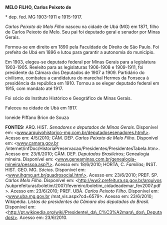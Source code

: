 **MELO FILHO, Carlos Peixoto de**

\* dep. fed. MG 1903-1911 e 1915-1917.

*Carlos Peixoto de Melo Filho* nasceu na cidade de Ubá (MG) em 1871,
filho de Carlos Peixoto de Melo. Seu pai foi deputado geral e senador
por Minas Gerais.

Formou-se em direito em 1890 pela Faculdade de Direito de São Paulo. Foi
prefeito de Ubá em 1896 e lutou para garantir a autonomia do município.

Em 1903, elegeu-se deputado federal por Minas Gerais para a legislatura
1903-1905. Reeleito para as legislaturas 1906-1908 e 1909-1911, foi
presidente da Câmara dos Deputados de 1907 a 1909. Partidário do
civilismo, combateu a candidatura do marechal Hermes da Fonseca à
presidência da república em 1910. Tornou a se eleger deputado federal em
1915, com mandato até 1917.

Foi sócio do Instituto Histórico e Geográfico de Minas Gerais.

Faleceu na cidade de Ubá em 1917.

Ioneide Piffano Brion de Souza

**FONTES:** ARQ. HIST. *Senadores e deputados de Minas Gerais*.
Disponível em:
\<www.arquivohistorico-mg.com.br/deputadosesenadores.html\>. Acesso em:
4/5/2010; CÂM. DEP. *Carlos Peixoto de Melo Filho*. Disponível em:
\<www.camara.gov.br
/internet/infDoc/HistoriaPreservacao/Presidentes/PresidentesTabela.htm\>.
Acesso em: 23/6/2010; CÂM. DEP. *Deputados Brasileiros*; Genealogia
mineira. Disponível em:
\<www.geneaminas.com.br/genealogia-mineira/pessoa.asp?\>. Acesso em:
18/6/2010; HORTA, C. *Famílias*; INST. HIST. GEO. MG. *Sócios*.
Disponível em: \<www.ihgmg.art.br/quadrosocial.htm\>. Acesso em:
23/6/2010; PREF. SP. *Carlos Melo Filho*. Disponível em:
\<http://ww2.prefeitura.sp.gov.br/arquivos
/subprefeituras/boletim/2007/fevereiro/boletim\_cidadeademar\_fev2007.pdf\>.
Acesso em: 23/6/2010; PREF. UBÁ. *Carlos Peixoto Filho*. Disponível em:
\<www.uba.mg.gov.br /mat\_vis.aspx?cd=6579\>. Acesso em: 23/6/2010;
Wikipédia. *Listas de presidentes da Câmara dos deputados do Brasil*.
Disponível em:
\<http://pt.wikipedia.org/wiki/Presidente\_da\_C%C3%A2mara\_dos\_Deputados\>.
Acesso em: 23/6/2010.
